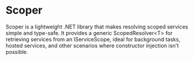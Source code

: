# Scoper
Scoper is a lightweight .NET library that makes resolving scoped services simple and type-safe. It provides a generic ScopedResolver&lt;T> for retrieving services from an IServiceScope, ideal for background tasks, hosted services, and other scenarios where constructor injection isn’t possible.
